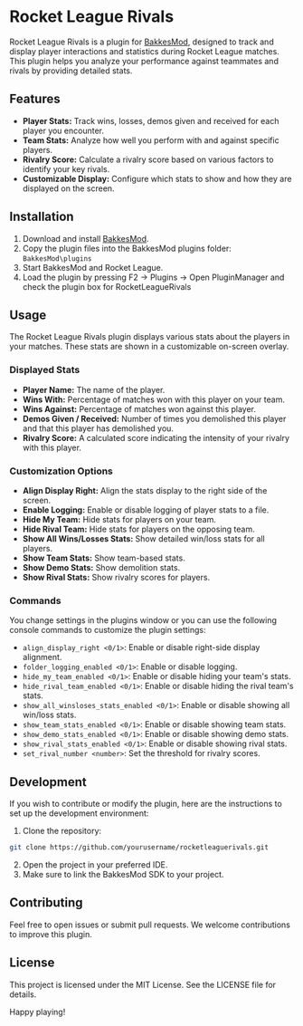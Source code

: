 # Rocket League Rivals

Rocket League Rivals is a plugin for [BakkesMod](https://bakkesmod.com/), designed to track and display player interactions and statistics during Rocket League matches. This plugin helps you analyze your performance against teammates and rivals by providing detailed stats.

## Features

- **Player Stats:** Track wins, losses, demos given and received for each player you encounter.
- **Team Stats:** Analyze how well you perform with and against specific players.
- **Rivalry Score:** Calculate a rivalry score based on various factors to identify your key rivals.
- **Customizable Display:** Configure which stats to show and how they are displayed on the screen.

## Installation

1. Download and install [BakkesMod](https://bakkesmod.com/).
2. Copy the plugin files into the BakkesMod plugins folder: `BakkesMod\plugins`
3. Start BakkesMod and Rocket League.
4. Load the plugin by pressing F2 -> Plugins -> Open PluginManager and check the plugin box for RocketLeagueRivals


## Usage

The Rocket League Rivals plugin displays various stats about the players in your matches. These stats are shown in a customizable on-screen overlay.

### Displayed Stats

- **Player Name:** The name of the player.
- **Wins With:** Percentage of matches won with this player on your team.
- **Wins Against:** Percentage of matches won against this player.
- **Demos Given / Received:** Number of times you demolished this player and that this player has demolished you.
- **Rivalry Score:** A calculated score indicating the intensity of your rivalry with this player.

### Customization Options

- **Align Display Right:** Align the stats display to the right side of the screen.
- **Enable Logging:** Enable or disable logging of player stats to a file.
- **Hide My Team:** Hide stats for players on your team.
- **Hide Rival Team:** Hide stats for players on the opposing team.
- **Show All Wins/Losses Stats:** Show detailed win/loss stats for all players.
- **Show Team Stats:** Show team-based stats.
- **Show Demo Stats:** Show demolition stats.
- **Show Rival Stats:** Show rivalry scores for players.

### Commands

You change settings in the plugins window or you can use the following console commands to customize the plugin settings:

- `align_display_right <0/1>`: Enable or disable right-side display alignment.
- `folder_logging_enabled <0/1>`: Enable or disable logging.
- `hide_my_team_enabled <0/1>`: Enable or disable hiding your team's stats.
- `hide_rival_team_enabled <0/1>`: Enable or disable hiding the rival team's stats.
- `show_all_winsloses_stats_enabled <0/1>`: Enable or disable showing all win/loss stats.
- `show_team_stats_enabled <0/1>`: Enable or disable showing team stats.
- `show_demo_stats_enabled <0/1>`: Enable or disable showing demo stats.
- `show_rival_stats_enabled <0/1>`: Enable or disable showing rival stats.
- `set_rival_number <number>`: Set the threshold for rivalry scores.

## Development

If you wish to contribute or modify the plugin, here are the instructions to set up the development environment:

1. Clone the repository:
```sh
git clone https://github.com/yourusername/rocketleaguerivals.git
```
2. Open the project in your preferred IDE.
3. Make sure to link the BakkesMod SDK to your project.

## Contributing
Feel free to open issues or submit pull requests. We welcome contributions to improve this plugin.

## License
This project is licensed under the MIT License. See the LICENSE file for details.

Happy playing!
